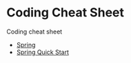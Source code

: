 # Coding Cheat Sheet
Coding cheat sheet
* [Spring](https://spring.io/)
* [Spring Quick Start](https://start.spring.io/) 
